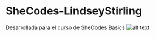 # SheCodes-LindseyStirling
 Desarrollada para el curso de SheCodes Basics
![alt text]([https://ibb.co/cL162s6](https://i.ibb.co/bJPsNGs/imagen-2023-01-26-224248570.png))
